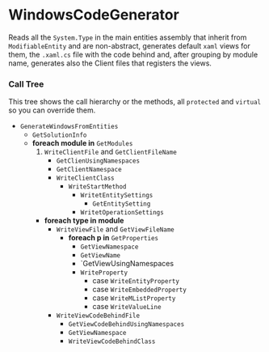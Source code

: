 # WindowsCodeGenerator

Reads all the `System.Type` in the main entities assembly that inherit from `ModifiableEntity` and are non-abstract, generates default `xaml` views for them, the `.xaml.cs` file with the code behind and, after grouping by module name, generates also the Client files that registers the views.

### Call Tree

This tree shows the call hierarchy or the methods, all `protected` and `virtual` so you can override them.

* `GenerateWindowsFromEntities`
	* `GetSolutionInfo`
	* **foreach module in** `GetModules`
		1. `WriteClientFile` and `GetClientFileName`
			* `GetClienUsingNamespaces`
			* `GetClientNamespace`
			* `WriteClientClass`
				* `WriteStartMethod`
					* `WritetEntitySettings`
						* `GetEntitySetting`
					* `WritetOperationSettings`
		* **foreach type in module**
			* `WriteViewFile` and `GetViewFileName`
				* **foreach p in** `GetProperties`
	 				* `GetViewNamespace`
					* `GetViewName`
					* `GetViewUsingNamespaces
					* `WriteProperty`
						* case `WriteEntityProperty`
						* case `WriteEmbeddedProperty`
						* case `WriteMListProperty`
						* case `WriteValueLine`
			* `WriteViewCodeBehindFile`
				* `GetViewCodeBehindUsingNamespaces`
				* `GetViewNamespace`
				* `WriteViewCodeBehindClass`
